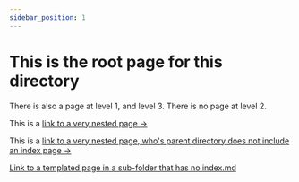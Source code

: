 ```yaml
---
sidebar_position: 1
--- 
```


# This is the root page for this directory

There is also a page at level 1, and level 3. There is no page at level 2.

This is a [link to a very nested page &rarr;](/hierarchical%20nav/nested-level-1/nested-level-2/nested-level-3)

This is a [link to a very nested page, who's parent directory does not include an index page &rarr;](/hierarchical%20nav/nested-level-1-empty/nested-level-2)

[Link to a templated page in a sub-folder that has no index.md ](/subfolder-no-index/anything)